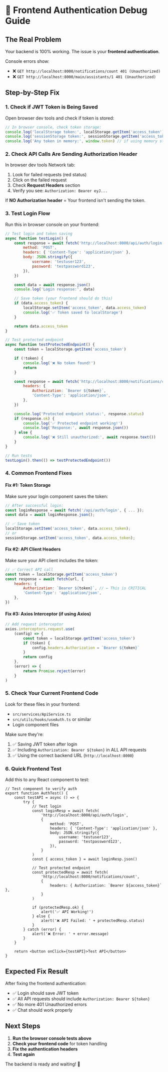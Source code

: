 # 🐛 Frontend Authentication Debug Guide

## The Real Problem

Your backend is 100% working. The issue is your **frontend authentication**.

Console errors show:

-   ❌ `GET http://localhost:8000/notifications/count 401 (Unauthorized)`
-   ❌ `GET http://localhost:8000/main/assistants/1 401 (Unauthorized)`

## Step-by-Step Fix

### 1. **Check if JWT Token is Being Saved**

Open browser dev tools and check if token is stored:

```javascript
// In browser console, check token storage:
console.log('localStorage token:', localStorage.getItem('access_token'))
console.log('sessionStorage token:', sessionStorage.getItem('access_token'))
console.log('Any token in memory:', window.token) // if using memory storage
```

### 2. **Check API Calls Are Sending Authorization Header**

In browser dev tools Network tab:

1. Look for failed requests (red status)
2. Click on the failed request
3. Check **Request Headers** section
4. Verify you see: `Authorization: Bearer eyJ...`

If **NO Authorization header** = Your frontend isn't sending the token.

### 3. **Test Login Flow**

Run this in browser console on your frontend:

```javascript
// Test login and token saving
async function testLogin() {
    const response = await fetch('http://localhost:8000/api/auth/login', {
        method: 'POST',
        headers: { 'Content-Type': 'application/json' },
        body: JSON.stringify({
            username: 'testuser123',
            password: 'testpassword123',
        }),
    })

    const data = await response.json()
    console.log('Login response:', data)

    // Save token (your frontend should do this)
    if (data.access_token) {
        localStorage.setItem('access_token', data.access_token)
        console.log('✅ Token saved to localStorage')
    }

    return data.access_token
}

// Test protected endpoint
async function testProtectedEndpoint() {
    const token = localStorage.getItem('access_token')

    if (!token) {
        console.log('❌ No token found!')
        return
    }

    const response = await fetch('http://localhost:8000/notifications/count', {
        headers: {
            Authorization: `Bearer ${token}`,
            'Content-Type': 'application/json',
        },
    })

    console.log('Protected endpoint status:', response.status)
    if (response.ok) {
        console.log('✅ Protected endpoint working!')
        console.log('Response:', await response.json())
    } else {
        console.log('❌ Still unauthorized:', await response.text())
    }
}

// Run tests
testLogin().then(() => testProtectedEndpoint())
```

### 4. **Common Frontend Fixes**

#### Fix #1: Token Storage

Make sure your login component saves the token:

```javascript
// After successful login:
const loginResponse = await fetch('/api/auth/login', { ... });
const data = await loginResponse.json();

// ✅ Save token
localStorage.setItem('access_token', data.access_token);
// or
sessionStorage.setItem('access_token', data.access_token);
```

#### Fix #2: API Client Headers

Make sure your API client includes the token:

```javascript
// ✅ Correct API call
const token = localStorage.getItem('access_token')
const response = await fetch(url, {
    headers: {
        Authorization: `Bearer ${token}`, // ← This is CRITICAL
        'Content-Type': 'application/json',
    },
})
```

#### Fix #3: Axios Interceptor (if using Axios)

```javascript
// Add request interceptor
axios.interceptors.request.use(
    (config) => {
        const token = localStorage.getItem('access_token')
        if (token) {
            config.headers.Authorization = `Bearer ${token}`
        }
        return config
    },
    (error) => {
        return Promise.reject(error)
    }
)
```

### 5. **Check Your Current Frontend Code**

Look for these files in your frontend:

-   `src/services/ApiService.ts`
-   `src/utils/hooks/useAuth.ts` or similar
-   Login component files

Make sure they're:

1. ✅ Saving JWT token after login
2. ✅ Including `Authorization: Bearer ${token}` in ALL API requests
3. ✅ Using the correct backend URL (`http://localhost:8000`)

### 6. **Quick Frontend Test**

Add this to any React component to test:

```tsx
// Test component to verify auth
export function AuthTest() {
    const testAPI = async () => {
        try {
            // Test login
            const loginResp = await fetch(
                'http://localhost:8000/api/auth/login',
                {
                    method: 'POST',
                    headers: { 'Content-Type': 'application/json' },
                    body: JSON.stringify({
                        username: 'testuser123',
                        password: 'testpassword123',
                    }),
                }
            )
            const { access_token } = await loginResp.json()

            // Test protected endpoint
            const protectedResp = await fetch(
                'http://localhost:8000/notifications/count',
                {
                    headers: { Authorization: `Bearer ${access_token}` },
                }
            )

            if (protectedResp.ok) {
                alert('✅ API Working!')
            } else {
                alert('❌ API Failed: ' + protectedResp.status)
            }
        } catch (error) {
            alert('❌ Error: ' + error.message)
        }
    }

    return <button onClick={testAPI}>Test API</button>
}
```

## Expected Fix Result

After fixing the frontend authentication:

-   ✅ Login should save JWT token
-   ✅ All API requests should include `Authorization: Bearer ${token}`
-   ✅ No more 401 Unauthorized errors
-   ✅ Chat should work properly

## Next Steps

1. **Run the browser console tests above**
2. **Check your frontend code** for token handling
3. **Fix the authentication headers**
4. **Test again**

The backend is ready and waiting! 🚀
